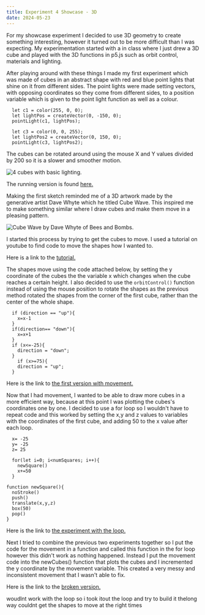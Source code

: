 ```yaml
---
title: Experiment 4 Showcase - 3D
date: 2024-05-23
---
```


For my showcase experiment I decided to use 3D geometry to create something interesting, however it turned out to be more difficult than I was expecting. My experimentation started with a in class where I just drew a 3D cube and played with the 3D functions in p5.js such as orbit control, materials and lighting.  

After playing around with these things I made my first experiment which was made of cubes in an abstract shape with red and blue point lights that shine on it from different sides. The point lights were made setting vectors, with opposing coordinates so they come from different sides, to a position variable which is given to the point light function as well as a colour.

```
  let c1 = color(255, 0, 0);
  let lightPos = createVector(0, -150, 0);
  pointLight(c1, lightPos);
  
  let c3 = color(0, 0, 255);
  let lightPos2 = createVector(0, 150, 0);
  pointLight(c3, lightPos2);
```

The cubes can be rotated around using the mouse X and Y values divided by 200 so it is a slower and smoother motion.

![4 cubes with basic lighting.](/Coding-Blog/images/3d/3d_1_pic.png) 

The running version is found [here.](/Coding-Blog/CreativeCode/3d_1/index.html)


Making the first sketch reminded me of a 3D artwork made by the generative artist Dave Whyte which he titled Cube Wave. This inspired me to make something similar where I draw cubes and make them move in a pleasing pattern.

![Cube Wave by Dave Whyte of Bees and Bombs.](/Coding-Blog/images/3d/cube_wave.gif) 

I started this process by trying to get the cubes to move. I used a tutorial on youtube to find code to move the shapes how I wanted to.

Here is a link to the [tutorial.](https://www.youtube.com/watch?v=xB6-NC_nKKY)

The shapes move using the code attached below, by setting the y coordinate of the cubes the the variable x which changes when the cube reaches a certain height. I also decided to use the `orbitControl()` function instead of using the mouse position to rotate the shapes as the previous method rotated the shapes from the corner of the first cube, rather than the center of the whole shape.

```
  if (direction == "up"){
    x=x-1
  }
  if(direction== "down"){
    x=x+1
  }
  if (x<=-25){
    direction = "down";
  }
    if (x>=75){
    direction = "up";
  }
```

Here is the link to [the first version with movement.](/Coding-Blog/CreativeCode/3d_moving_shapes_1/index.html)

Now that I had movement, I wanted to be able to draw more cubes in a more efficient way, because at this point I was plotting the cubes's coordinates one by one. I decided to use a for loop so I wouldn't have to repeat code and this worked by setting the x,y and z values to variables with the coordinates of the first cube, and adding 50 to the x value after each loop.

```
  x= -25
  y= -25
  z= 25

  for(let i=0; i<numSquares; i++){
    newSquare()
    x+=50
  }

function newSquare(){
  noStroke()
  push()
  translate(x,y,z)
  box(50)
  pop()
}
```

Here is the link to [the experiment with the loop.](/Coding-Blog/CreativeCode/3d_loop/index.html)

Next I tried to combine the previous two experiments together so I put the code for the movement in a function and called this function in the for loop however this didn't work as nothing happened. Instead I put the movement code into the newCubes() function that plots the cubes and I incremented the y coordinate by the movement variable. This created a very messy and inconsistent movement that I wasn't able to fix. 

Here is the link to the [broken version.](/Coding-Blog/CreativeCode/3d_loop_movement_broken/index.html)



woudlnt work with the loop
so i took itout the loop and try to build it thelong way
couldnt get the shapes to move at the right times